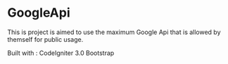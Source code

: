 # GoogleApi
This is project is aimed to use the maximum Google Api that is allowed by themself for public usage.


Built with : 
CodeIgniter 3.0
Bootstrap
